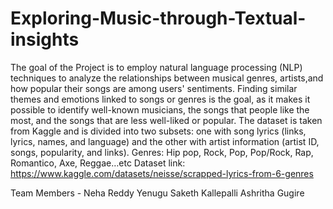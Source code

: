 # Exploring-Music-through-Textual-insights
The goal of the Project is to employ natural language processing (NLP) techniques to analyze the relationships between musical genres, artists,and how popular their songs are among users' sentiments. Finding similar themes and emotions linked to songs or genres is the goal, as it makes it possible to identify well-known musicians, the songs that people like the most, and the songs that are less well-liked or popular.
The dataset is taken from Kaggle and is divided into two subsets: one with song lyrics (links, lyrics, names, and language) and the other with artist information (artist ID, songs, popularity, and links).
Genres: Hip pop, Rock, Pop, Pop/Rock, Rap, Romantico, Axe, Reggae…etc
Dataset link: https://www.kaggle.com/datasets/neisse/scrapped-lyrics-from-6-genres

Team Members - Neha Reddy Yenugu
Saketh Kallepalli
Ashritha Gugire
